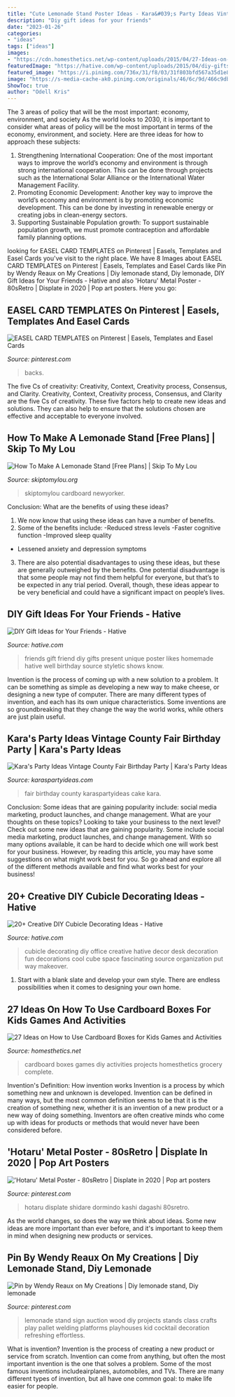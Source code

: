 ```yaml
---
title: "Cute Lemonade Stand Poster Ideas - Kara&#039;s Party Ideas Vintage County Fair Birthday Party"
description: "Diy gift ideas for your friends"
date: "2023-01-26"
categories:
- "ideas"
tags: ["ideas"]
images:
- "https://cdn.homesthetics.net/wp-content/uploads/2015/04/27-Ideas-on-How-to-Use-Cardboard-Boxes-for-Kids-Games-and-Activities-DIY-Projects-homesthetics-diy-cardboard-projects-4.jpg"
featuredImage: "https://hative.com/wp-content/uploads/2015/04/diy-gifts-for-friends/9-diy-gift-ideas-for-friends.jpg"
featured_image: "https://i.pinimg.com/736x/31/f8/03/31f803bfd567a35d1e8945e7b7b94f06.jpg"
image: "https://s-media-cache-ak0.pinimg.com/originals/46/6c/9d/466c9dbd3844867c13b8c2b0944c37a8.jpg"
ShowToc: true
author: "Odell Kris"
---
```



The 3 areas of policy that will be the most important: economy, environment, and society
As the world looks to 2030, it is important to consider what areas of policy will be the most important in terms of the economy, environment, and society. Here are three ideas for how to approach these subjects: 
1. Strengthening International Cooperation: One of the most important ways to improve the world’s economy and environment is through strong international cooperation. This can be done through projects such as the International Solar Alliance or the International Water Management Facility. 
2. Promoting Economic Development: Another key way to improve the world’s economy and environment is by promoting economic development. This can be done by investing in renewable energy or creating jobs in clean-energy sectors. 
3. Supporting Sustainable Population growth: To support sustainable population growth, we must promote contraception and affordable family planning options.

	

		
looking for EASEL CARD TEMPLATES on Pinterest | Easels, Templates and Easel Cards you've visit to the right place. We have 8 Images about EASEL CARD TEMPLATES on Pinterest | Easels, Templates and Easel Cards like Pin by Wendy Reaux on My Creations | Diy lemonade stand, Diy lemonade, DIY Gift Ideas for Your Friends - Hative and also &#039;Hotaru&#039; Metal Poster - 80sRetro | Displate in 2020 | Pop art posters. Here you go:
		
    
## EASEL CARD TEMPLATES On Pinterest | Easels, Templates And Easel Cards

<img loading=lazy src="https://s-media-cache-ak0.pinimg.com/originals/46/6c/9d/466c9dbd3844867c13b8c2b0944c37a8.jpg" onerror="this.onerror=null;this.src='https://tse3.mm.bing.net/th?id=OIP.HRzEWQK7Q3TvkkLQfx2t6AHaJk&amp;pid=15.1';" alt="EASEL CARD TEMPLATES on Pinterest | Easels, Templates and Easel Cards">

_Source: pinterest.com_

>backs. 

	

The five Cs of creativity: Creativity, Context, Creativity process, Consensus, and Clarity.
Creativity, Context, Creativity process, Consensus, and Clarity are the five Cs of creativity. These five factors help to create new ideas and solutions. They can also help to ensure that the solutions chosen are effective and acceptable to everyone involved.

    
## How To Make A Lemonade Stand [Free Plans] | Skip To My Lou

<img loading=lazy src="https://www.skiptomylou.org/wp-content/uploads/2013/05/How-to-build-your-own-lemonade-stand-1.jpg" onerror="this.onerror=null;this.src='https://tse3.mm.bing.net/th?id=OIP.cpcegUw8therI3eQmhPFHAHaK6&amp;pid=15.1';" alt="How To Make A Lemonade Stand [Free Plans] | Skip To My Lou">

_Source: skiptomylou.org_

>skiptomylou cardboard newyorker. 

	

Conclusion: What are the benefits of using these ideas?
1. We now know that using these ideas can have a number of benefits.
2. Some of the benefits include: 
-Reduced stress levels 
-Faster cognitive function 
-Improved sleep quality 
- Lessened anxiety and depression symptoms 
3. There are also potential disadvantages to using these ideas, but these are generally outweighed by the benefits. One potential disadvantage is that some people may not find them helpful for everyone, but that’s to be expected in any trial period. Overall, though, these ideas appear to be very beneficial and could have a significant impact on people’s lives.

    
## DIY Gift Ideas For Your Friends - Hative

<img loading=lazy src="https://hative.com/wp-content/uploads/2015/04/diy-gifts-for-friends/9-diy-gift-ideas-for-friends.jpg" onerror="this.onerror=null;this.src='https://tse1.mm.bing.net/th?id=OIP.n78Ns6cKbUAcQ6QaEfTsLwHaJ3&amp;pid=15.1';" alt="DIY Gift Ideas for Your Friends - Hative">

_Source: hative.com_

>friends gift friend diy gifts present unique poster likes homemade hative well birthday source styletic shows know. 

	

Invention is the process of coming up with a new solution to a problem. It can be something as simple as developing a new way to make cheese, or designing a new type of computer. There are many different types of invention, and each has its own unique characteristics. Some inventions are so groundbreaking that they change the way the world works, while others are just plain useful.

    
## Kara&#039;s Party Ideas Vintage County Fair Birthday Party | Kara&#039;s Party Ideas

<img loading=lazy src="https://karaspartyideas.com/wp-content/uploads/2017/11/Vintage-County-Fair-Birthday-Party-via-Karas-Party-Ideas-KarasPartyIdeas.com6_-1.jpg" onerror="this.onerror=null;this.src='https://tse4.mm.bing.net/th?id=OIP.6JV8yVqSQ4Trednk421ZVQHaLH&amp;pid=15.1';" alt="Kara&#039;s Party Ideas Vintage County Fair Birthday Party | Kara&#039;s Party Ideas">

_Source: karaspartyideas.com_

>fair birthday county karaspartyideas cake kara. 

	

Conclusion: Some ideas that are gaining popularity include: social media marketing, product launches, and change management. What are your thoughts on these topics?
Looking to take your business to the next level? Check out some new ideas that are gaining popularity. Some include social media marketing, product launches, and change management. With so many options available, it can be hard to decide which one will work best for your business. However, by reading this article, you may have some suggestions on what might work best for you. So go ahead and explore all of the different methods available and find what works best for your business!

    
## 20+ Creative DIY Cubicle Decorating Ideas - Hative

<img loading=lazy src="http://hative.com/wp-content/uploads/2014/06/cubicle-decorating-ideas/22-office-cubicle-decorating-ideas.jpg" onerror="this.onerror=null;this.src='https://tse4.mm.bing.net/th?id=OIP.zfJwYZoAghqS0HreZ5j_fwHaFj&amp;pid=15.1';" alt="20+ Creative DIY Cubicle Decorating Ideas - Hative">

_Source: hative.com_

>cubicle decorating diy office creative hative decor desk decoration fun decorations cool cube space fascinating source organization put way makeover. 

	

1. Start with a blank slate and develop your own style. There are endless possibilities when it comes to designing your own home.

    
## 27 Ideas On How To Use Cardboard Boxes For Kids Games And Activities

<img loading=lazy src="https://cdn.homesthetics.net/wp-content/uploads/2015/04/27-Ideas-on-How-to-Use-Cardboard-Boxes-for-Kids-Games-and-Activities-DIY-Projects-homesthetics-diy-cardboard-projects-4.jpg" onerror="this.onerror=null;this.src='https://tse3.mm.bing.net/th?id=OIP.Tf-6k03kwy5jAYSI3BbeWAHaJl&amp;pid=15.1';" alt="27 Ideas on How to Use Cardboard Boxes for Kids Games and Activities">

_Source: homesthetics.net_

>cardboard boxes games diy activities projects homesthetics grocery complete. 

	

Invention's Definition: How invention works
Invention is a process by which something new and unknown is developed. Invention can be defined in many ways, but the most common definition seems to be that it is the creation of something new, whether it is an invention of a new product or a new way of doing something. Inventors are often creative minds who come up with ideas for products or methods that would never have been considered before.

    
## &#039;Hotaru&#039; Metal Poster - 80sRetro | Displate In 2020 | Pop Art Posters

<img loading=lazy src="https://i.pinimg.com/736x/31/f8/03/31f803bfd567a35d1e8945e7b7b94f06.jpg" onerror="this.onerror=null;this.src='https://tse1.mm.bing.net/th?id=OIP.vvluDJs_7Io-mgTs5PanZQHaLG&amp;pid=15.1';" alt="&#039;Hotaru&#039; Metal Poster - 80sRetro | Displate in 2020 | Pop art posters">

_Source: pinterest.com_

>hotaru displate shidare dormindo kashi dagashi 80sretro. 

	

As the world changes, so does the way we think about ideas. Some new ideas are more important than ever before, and it's important to keep them in mind when designing new products or services.

    
## Pin By Wendy Reaux On My Creations | Diy Lemonade Stand, Diy Lemonade

<img loading=lazy src="https://i.pinimg.com/originals/ae/3c/f7/ae3cf7a8c542b5cb8357fdb5dac3268c.jpg" onerror="this.onerror=null;this.src='https://tse3.mm.bing.net/th?id=OIP.g5-jsT1fJVrjjGfqUCvJigHaJ6&amp;pid=15.1';" alt="Pin by Wendy Reaux on My Creations | Diy lemonade stand, Diy lemonade">

_Source: pinterest.com_

>lemonade stand sign auction wood diy projects stands class crafts play pallet welding platforms playhouses kid cocktail decoration refreshing effortless. 

	

What is invention?
Invention is the process of creating a new product or service from scratch. Invention can come from anything, but often the most important invention is the one that solves a problem. Some of the most famous inventions includeairplanes, automobiles, and TVs. There are many different types of invention, but all have one common goal: to make life easier for people.

